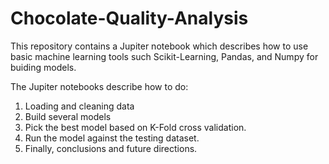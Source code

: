 # Chocolate-Quality-Analysis

This repository contains a Jupiter notebook which describes how to use basic machine learning tools such Scikit-Learning, Pandas, and Numpy for buiding models.

The Jupiter notebooks describe how to do:

1. Loading and cleaning data
2. Build several models
3. Pick the best model based on K-Fold cross validation.
4. Run the model against the testing dataset.
5. Finally, conclusions and future directions.
